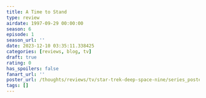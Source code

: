 ```yaml
---
title: A Time to Stand
type: review
airdate: 1997-09-29 00:00:00
season: 6
episode: 1
season_url: ''
date: 2023-12-10 03:35:11.338425
categories: [reviews, blog, tv]
draft: true
rating: 0
has_spoilers: false
fanart_url: ''
poster_url: /thoughts/reviews/tv/star-trek-deep-space-nine/series_poster.jpg
tags: []
---
```


